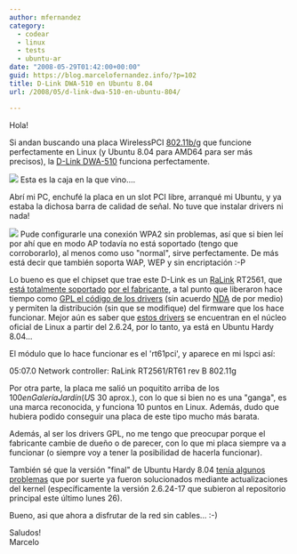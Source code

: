 ```yaml
---
author: mfernandez
category:
  - codear
  - linux
  - tests
  - ubuntu-ar
date: "2008-05-29T01:42:00+00:00"
guid: https://blog.marcelofernandez.info/?p=102
title: D-Link DWA-510 en Ubuntu 8.04
url: /2008/05/d-link-dwa-510-en-ubuntu-804/

---
```

Hola!

Si andan buscando una placa WirelessPCI [802.11b/g](http://es.wikipedia.org/wiki/802.11) que funcione perfectamente en Linux (y Ubuntu 8.04 para AMD64 para ser más precisos), la [D-Link DWA-510](http://www.dlinkla.com/home/productos/producto.jsp?idp=1009) funciona perfectamente.

[![](http://1.bp.blogspot.com/_nDZ247g0qSM/SD4V3RZredI/AAAAAAAABD4/Zny3blkRH-c/s400/D-Link_caja.jpg)](http://1.bp.blogspot.com/_nDZ247g0qSM/SD4V3RZredI/AAAAAAAABD4/Zny3blkRH-c/s1600-h/D-Link_caja.jpg) Esta es la caja en la que vino....

Abrí mi PC, enchufé la placa en un slot PCI libre, arranqué mi Ubuntu, y ya estaba la dichosa barra de calidad de señal. No tuve que instalar drivers ni nada!

[![](http://2.bp.blogspot.com/_nDZ247g0qSM/SD4XihZreeI/AAAAAAAABEA/_StJ_bH3RC4/s400/Wireless_sshot.png)](http://2.bp.blogspot.com/_nDZ247g0qSM/SD4XihZreeI/AAAAAAAABEA/_StJ_bH3RC4/s1600-h/Wireless_sshot.png) Pude configurarle una conexión WPA2 sin problemas, así que si bien leí por ahí que en modo AP todavía no está soportado (tengo que corroborarlo), al menos como uso "normal", sirve perfectamente. De más está decir que también soporta WAP, WEP y sin encriptación :-P

Lo bueno es que el chipset que trae este D-Link es un [RaLink](http://www.ralinktech.com/) RT2561, que [está totalmente soportado](http://en.wikipedia.org/wiki/Ralink) [por el fabricante](http://www.ralinktech.com/ralink/Home/Support/Linux.html), a tal punto que liberaron hace tiempo como [GPL el código de los drivers](http://en.wikipedia.org/wiki/Comparison_of_open_source_wireless_drivers) (sin acuerdo [NDA](http://es.wikipedia.org/wiki/NDA) de por medio) y permiten la distribución (sin que se modifique) del firmware que los hace funcionar. Mejor aún es saber que [estos drivers](http://rt2x00.serialmonkey.com/) se encuentran en el núcleo oficial de Linux a partir del 2.6.24, por lo tanto, ya está en Ubuntu Hardy 8.04...

El módulo que lo hace funcionar es el 'rt61pci', y aparece en mi lspci así:

05:07.0 Network controller: RaLink RT2561/RT61 rev B 802.11g

Por otra parte, la placa me salió un poquitito arriba de los $100 en Galería Jardín (U$S 30 aprox.), con lo que si bien no es una "ganga", es una marca reconocida, y funciona 10 puntos en Linux. Además, dudo que hubiera podido conseguir una placa de este tipo mucho más barata.

Además, al ser los drivers GPL, no me tengo que preocupar porque el fabricante cambie de dueño o de parecer, con lo que mi placa siempre va a funcionar (o siempre voy a tener la posibilidad de hacerla funcionar).

También sé que la versión "final" de Ubuntu Hardy 8.04 [tenía algunos](https://bugs.launchpad.net/ubuntu/+source/linux-backports-modules-2.6.24/+bug/194650) [problemas](https://launchpad.net/ubuntu/+bugs?field.searchtext=rt61&orderby=-importance&search=Search&field.status%3Alist=NEW&field.status%3Alist=INCOMPLETE_WITH_RESPONSE&field.status%3Alist=INCOMPLETE_WITHOUT_RESPONSE&field.status%3Alist=CONFIRMED&field.status%3Alist=TRIAGED&field.status%3Alist=INPROGRESS&field.status%3Alist=FIXCOMMITTED&field.assignee=&field.bug_reporter=&field.omit_dupes=on&field.has_patch=&field.has_no_package=) que por suerte ya fueron solucionados mediante actualizaciones del kernel (específicamente la versión 2.6.24-17 que subieron al repositorio principal este último lunes 26).

Bueno, asi que ahora a disfrutar de la red sin cables... :-)

Saludos!  
Marcelo
